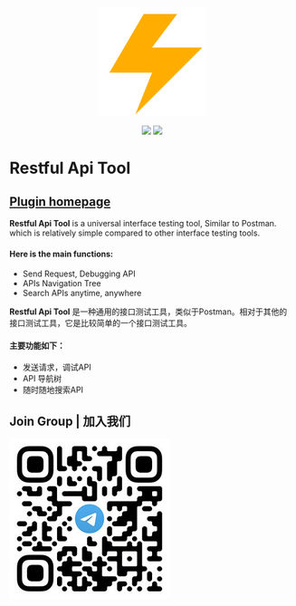 <p align="center">
    <a target="_blank" href="" style="text-decoration:none;">
		<img src="./icon/pluginIcon.svg" >
	</a>
</p>

<p align="center">
    <a target="_blank" href="https://plugins.jetbrains.com/plugin/22446-restful-api-tool" style="text-decoration:none;">
		<img src="https://img.shields.io/badge/IDEA-2021.* or higher-orange.svg" />
	</a>
    <a target="_blank" href="https://www.oracle.com/java/technologies/downloads/#java17" style="text-decoration:none;">
		<img src="https://img.shields.io/badge/JDK-11/17-blue.svg" />
	</a>
</p>


# Restful Api Tool

## [Plugin homepage](https://plugins.jetbrains.com/plugin/22446-restful-api-tool)

<!-- Plugin description -->
**Restful Api Tool** is a universal interface testing tool, Similar to Postman. which is relatively simple compared to other interface testing tools.

#### Here is the main functions:
* Send Request, Debugging API
* APIs Navigation Tree
* Search APIs anytime, anywhere

**Restful Api Tool** 是一种通用的接口测试工具，类似于Postman。相对于其他的接口测试工具，它是比较简单的一个接口测试工具。

#### 主要功能如下：
* 发送请求，调试API
* API 导航树
* 随时随地搜索API

<!-- Plugin description end -->

## Join Group | 加入我们
<a><img src="https://github.com/moztl/Restful-Api-Tool/blob/main/icon/Telegram.jpg" /></a>
